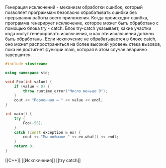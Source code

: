 Генерация исключений - механизм обработки ошибок, который позволяет программам безопасно обрабатывать ошибки без прерывания работы всего приложения. Когда происходит ошибка, программа генерирует исключение, которое может быть обработано с помощью блока try - catch. Блок try-catch указывает, какие участки кода могут генерировать исключения, и как эти исключения должны быть обработаны. Если исключение не обрабатывается в блоке catch, оно может распространиться на более высокий уровень стека вызовов, пока не достигнет функции main, которая в этом случае аварийно завершится.
```c++
#include <iostream>

using namespace std;

void Foo(int value) {
	if (value < 0) {
		throw runtime_error("Число меньше 0");
	}
	cout << "Перменная = " << value << endl;
}

int main() {
	try {
		Foo(-55);
	}
	catch (const exception & ex) {
		cout << "Мы поймали " << ex.what() << endl;
	}
	return 0;
}
```

[[C++]] [[Исключения]] [[try catch]]